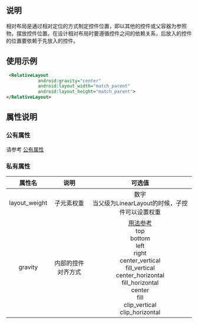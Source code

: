 ## 说明
相对布局是通过相对定位的方式制定控件位置，即以其他的控件或父容器为参照物，摆放控件位置。在设计相对布局时要遵循控件之间的依赖关系，后放入的控件的位置要依赖于先放入的控件。
## 使用示例
```xml
 <RelativeLayout
            android:gravity="center"
            android:layout_width="match_parent"
            android:layout_height="match_parent">
</RelativeLayout>
```

## 属性说明

### 公有属性
请参考 [公有属性](/zh-cn/funcs/ui-native-view.md#公有属性)

### 私有属性

| 属性名 | 说明 | 可选值 |
| :------: | :------: | :------: |
| layout_weight | 子元素权重 | 数字<br/>当父级为LinearLayout的时候，子控件可以设置权重|
| gravity | 内部的控件对齐方式 |[用法参考](https://blog.csdn.net/gaojinshan/article/details/44917205)<br/>top<br/>bottom<br/>left<br/>right<br/>center_vertical<br/>fill_vertical<br/>center_horizontal<br/>fill_horizontal<br/>center<br/>fill<br/>clip_vertical<br/>clip_horizontal<br/> |